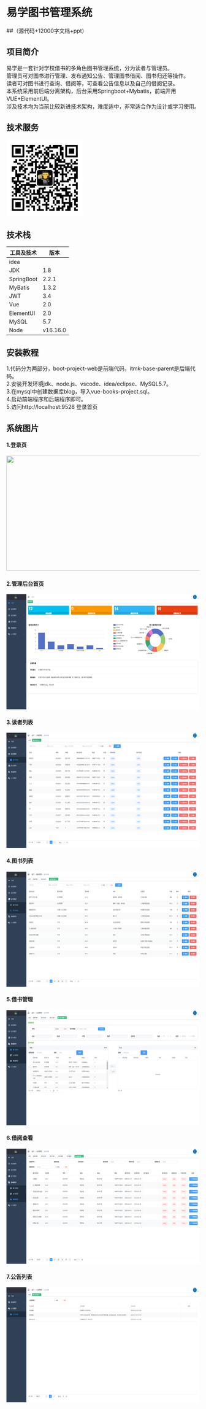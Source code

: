 # 易学图书管理系统

##（源代码+12000字文档+ppt）

## 项目简介

易学是一套针对学校借书的多角色图书管理系统，分为读者与管理员。<br>
管理员可对图书进行管理、发布通知公告、管理图书借阅、图书归还等操作。<br>
读者可对图书进行查询、借阅等，可查看公告信息以及自己的借阅记录。<br>
本系统采用前后端分离架构，后台采用Springboot+Mybatis，前端开用VUE+ElementUI。<br>
涉及技术均为当前比较新进技术架构，难度适中，非常适合作为设计或学习使用。<br>

## 技术服务
<img src="./images/001.jpg" width="200" height="200" />

## 技术栈

| 工具及技术             | 版本    |
| ---------------------- | ------- |
| idea                   |         |
| JDK                    | 1.8     |
| SpringBoot             | 2.2.1   |
| MyBatis                | 1.3.2   |
| JWT                    | 3.4     |
| Vue                    | 2.0     |
| ElementUI              | 2.0     |
| MySQL                  | 5.7     |
| Node                   | v16.16.0|

## 安装教程

1.代码分为两部分，boot-project-web是前端代码，itmk-base-parent是后端代码。<br>
2.安装开发环境jdk、node.js、vscode、idea/eclipse、MySQL5.7。<br>
3.在mysql中创建数据库blog，导入vue-books-project.sql。<br>
4.启动前端程序和后端程序即可。<br>
5.访问http://localhost:9528     登录首页<br>

## 系统图片

#### 1.登录页
<img src="./images/111.png" width="600" height="300" /><br>
#### 2.管理后台首页
<img src="./images/222.png" width="600" height="300" /><br>
#### 3.读者列表
<img src="./images/333.png" width="600" height="300" /><br>
#### 4.图书列表
<img src="./images/444.png" width="600" height="300" /><br>
#### 5.借书管理
<img src="./images/555.png" width="600" height="300" /><br>
#### 6.借阅查看
<img src="./images/666.png" width="600" height="300" /><br>
#### 7.公告列表
<img src="./images/777.png" width="600" height="300" /><br>